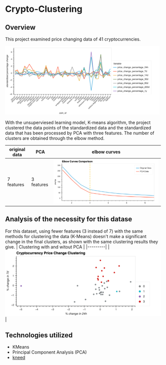 # Crypto-Clustering

## Overview
This project examined price changing data of 41 cryptocurrencies.

<img src="/images/standardizedData.png" alt="Cryptocurrency price changes" width="500">


With the unsuperviesed learning model, K-means algorithm, the project clustered the data points of the standardized data and the standardized data that has been processed by PCA with three features. The number of clusters are obtained through the elbow method.

| original data | PCA | elbow curves |
|-------------|-------------|-------------|
| 7 features | 3 features | ![Elbow curves comparison](/images/elbowCurvesComparison.png) |


## Analysis of the necessity for this datase
For this dataset, using fewer features (3 instead of 7) with the same methods for clustering the data (K-Means) doesn't make a significant change in the final clusters, as shown with the same clustering results they give.
| Clustering with and witout PCA |
|---------|
| ![Data clusteriing](/images/clusteringComparison.png) |

  


## Technologies utilized
* KMeans
* Principal Component Analysis (PCA)
* [kneed](https://github.com/arvkevi/kneed)

